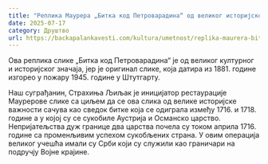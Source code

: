 ```yaml
---
title: "Реплика Маурера „Битка код Петроварадина“ од великог историјског значаја (ВИДЕО)"
date: 2025-07-17
category: Друштво
url: https://backapalankavesti.com/kultura/umetnost/replika-maurera-bitka-kod-petrovaradina-od-velikog-istorijskog-znacaja-video/
---
```


Ова реплика слике „Битка код Петроварадина“ је од великог културног и историјског значаја, јер је оригинал слике, која датира из 1881. године изгорео у пожару 1945. године у Штутгарту.

Наш суграђанин, Страхиња Љиљак је иницијатор рестаурације Маурерове слике са циљем да се ова слика од велике историјске важности сачува као сведок битке која се одиграла између 1716. и 1718. године а у којој су се сукобиле Аустрија и Османско царство. Непријатељства дуж границе два царства почела су током априла 1716. године са променљивим успехом сукобљених страна. У овим операција великог учешћа имали су Срби који су служили као граничари на подручју Војне крајине.
